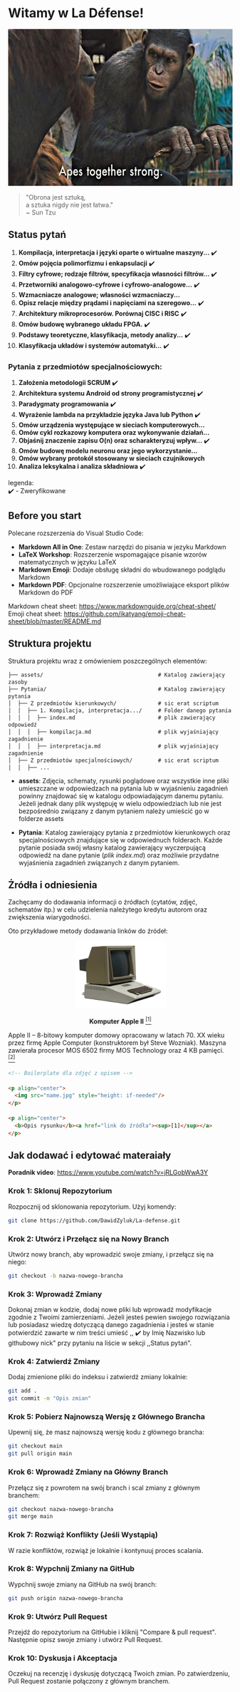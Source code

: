 # Witamy w La Défense!

<p align="center"><img src="assets/image.png" style="height: 352px;"/></p>

> "Obrona jest sztuką,\
> a sztuka nigdy nie jest łatwa."\
> ~ Sun Tzu

## Status pytań

1. **Kompilacja, interpretacja i języki oparte o wirtualne maszyny...** :heavy_check_mark:
2. **Omów pojęcia polimorfizmu i enkapsulacji** :heavy_check_mark:
3. **Filtry cyfrowe; rodzaje filtrów, specyfikacja własności filtrów...** :heavy_check_mark:
4. **Przetworniki analogowo-cyfrowe i cyfrowo-analogowe...** :heavy_check_mark:
5. **Wzmacniacze analogowe; własności wzmacniaczy...**
6. **Opisz relacje między prądami i napięciami na szeregowo...** :heavy_check_mark:
7. **Architektury mikroprocesorów. Porównaj CISC i RISC** :heavy_check_mark:
8. **Omów budowę wybranego układu FPGA.** :heavy_check_mark:
9. **Podstawy teoretyczne, klasyfikacja, metody analizy...** :heavy_check_mark:
10. **Klasyfikacja układów i systemów automatyki...** :heavy_check_mark:
 
### Pytania z przedmiotów specjalnościowych:
1. **Założenia metodologii SCRUM** :heavy_check_mark:
2. **Architektura systemu Android od strony programistycznej** :heavy_check_mark: 
3. **Paradygmaty programowania** :heavy_check_mark:
4. **Wyrażenie lambda na przykładzie języka Java lub Python** :heavy_check_mark:
5. **Omów urządzenia występujące w sieciach komputerowych...**
6. **Omów cykl rozkazowy komputera oraz wykonywanie działań...**
7. **Objaśnij znaczenie zapisu O(n) oraz scharakteryzuj wpływ...** :heavy_check_mark:
8. **Omów budowę modelu neuronu oraz jego wykorzystanie...** 
9. **Omów wybrany protokół stosowany w sieciach czujnikowych** 
10. **Analiza leksykalna i analiza składniowa** :heavy_check_mark:

legenda: \
:heavy_check_mark: - Zweryfikowane


## Before you start

Polecane rozszerzenia do Visual Studio Code:

- **Markdown All in One**: Zestaw narzędzi do pisania w jezyku Markdown
- **LaTeX Workshop**: Rozszerzenie wspomagające pisanie wzorów matematycznych w języku LaTeX
- **Markdown Emoji**: Dodaje obsługę składni do wbudowanego podglądu Markdown 
- **Markdown PDF**: Opcjonalne rozszerzenie umożliwiające eksport plików Markdown do PDF

Markdown cheat sheet: https://www.markdownguide.org/cheat-sheet/ \
Emoji cheat sheet: https://github.com/ikatyang/emoji-cheat-sheet/blob/master/README.md

## Struktura projektu

Struktura projektu wraz z omówieniem poszczególnych elementów:

```
├── assets/                                    # Katalog zawierający zasoby
├── Pytania/                                   # Katalog zawierający pytania
│  ├── Z przedmiotów kierunkowych/             # sic erat scriptum
│  │  ├── 1. Kompilacja, interpretacja.../     # Folder danego pytania
│  │  │  ├── index.md                          # plik zawierający odpowiedź
│  │  │  ├── kompilacja.md                     # plik wyjaśniający zagadnienie
│  │  │  ├── interpretacja.md                  # plik wyjaśniający zagadnienie
│  ├── Z przedmiotów specjalnościowych/        # sic erat scriptum
│  │  ├── ...
```

- **assets**: Zdjęcia, schematy, rysunki poglądowe oraz wszystkie inne pliki umieszczane w odpowiedzach na pytania lub w wyjaśnieniu zagadnień powinny znajdować się w katalogu odpowiadającym danemu pytaniu. Jeżeli jednak dany plik występuję w wielu odpowiedziach lub nie jest bezpośrednio związany z danym pytaniem należy umieścić go w folderze assets

- **Pytania**: Katalog zawierający pytania z przedmiotów kierunkowych oraz specjalnościowych znajdujące się w odpowiednuch folderach. Każde pytanie posiada swój własny katalog zawierający wyczerpującą odpowiedź na dane pytanie (_plik index.md_) oraz możliwie przydatne wyjaśnienia zagadnień związanych z danym pytaniem.

## Żródła i odniesienia

Zachęcamy do dodawania informacji o źródłach (cytatów, zdjęć, schematów itp.) w celu udzielenia należytego kredytu autorom oraz zwiększenia wiarygodności.

Oto przykładowe metody dodawania linków do źródeł:

<p align="center"><img src="assets/apple.png" style="height: 152px;"/></p>

<p align="center">
  <b>Komputer Apple II</b> <a href="https://pl.wikipedia.org/wiki/Apple_II"><sup>[1]</sup></a>
</p>

Apple II – 8-bitowy komputer domowy opracowany w latach 70. XX wieku przez firmę Apple Computer (konstruktorem był Steve Wozniak). Maszyna zawierała procesor MOS 6502 firmy MOS Technology oraz 4 KB pamięci. <a href="https://pl.wikipedia.org/wiki/Apple_II"><sup>[2]</sup></a>

``` HTML
<!-- Boilerplate dla zdjęć z opisem -->

<p align="center"> 
  <img src="name.jpg" style="height: if-needed"/>
</p>

<p align="center">
  <b>Opis rysunku</b><a href="link do źródła"><sup>[1]</sup></a>
</p>

```

## Jak dodawać i edytować materaiały

**Poradnik video**: https://www.youtube.com/watch?v=jRLGobWwA3Y

### Krok 1: Sklonuj Repozytorium

Rozpocznij od sklonowania repozytorium. Użyj komendy:

```bash
git clone https://github.com/DawidZyluk/La-defense.git
```

### Krok 2: Utwórz i Przełącz się na Nowy Branch

Utwórz nowy branch, aby wprowadzić swoje zmiany, i przełącz się na niego:

```bash
git checkout -b nazwa-nowego-brancha
```

### Krok 3: Wprowadź Zmiany

Dokonaj zmian w kodzie, dodaj nowe pliki lub wprowadź modyfikacje zgodnie z Twoimi zamierzeniami. Jeżeli jesteś pewien swojego rozwiązania lub posiadasz wiedzę dotyczącą danego zagadnienia i jesteś w stanie potwierdzić zawarte w nim treści umieść ,, :heavy_check_mark: by Imię Nazwisko lub githubowy nick" przy pytaniu na liście w sekcji ,,Status pytań". 

### Krok 4: Zatwierdź Zmiany

Dodaj zmienione pliki do indeksu i zatwierdź zmiany lokalnie:

```bash
git add .
git commit -m "Opis zmian"
```

### Krok 5: Pobierz Najnowszą Wersję z Głównego Brancha

Upewnij się, że masz najnowszą wersję kodu z głównego brancha:

```bash
git checkout main
git pull origin main
```

### Krok 6: Wprowadź Zmiany na Główny Branch

Przełącz się z powrotem na swój branch i scal zmiany z głównym branchem:

```bash
git checkout nazwa-nowego-brancha
git merge main
```

### Krok 7: Rozwiąż Konflikty (Jeśli Wystąpią)

W razie konfliktów, rozwiąż je lokalnie i kontynuuj proces scalania.

### Krok 8: Wypchnij Zmiany na GitHub

Wypchnij swoje zmiany na GitHub na swój branch:

```bash
git push origin nazwa-nowego-brancha
```

### Krok 9: Utwórz Pull Request

Przejdź do repozytorium na GitHubie i kliknij "Compare & pull request". Następnie opisz swoje zmiany i utwórz Pull Request.

### Krok 10: Dyskusja i Akceptacja

Oczekuj na recenzję i dyskusję dotyczącą Twoich zmian. Po zatwierdzeniu, Pull Request zostanie połączony z głównym branchem.
